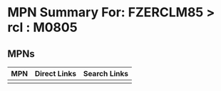 



# MPN Summary For: FZERCLM85 > rcl : M0805

## MPNs
  

|MPN|Direct Links|Search Links|
| :--- | :--- | :--- |
||||
